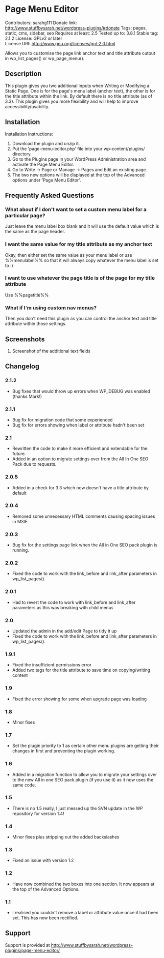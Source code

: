 # Page Menu Editor

Contributors: sarahg111
Donate link: http://www.stuffbysarah.net/wordpress-plugins/#donate
Tags: pages, static, cms, sidebar, seo
Requires at least: 2.5
Tested up to: 3.8.1
Stable tag: 2.1.2
License: GPLv2 or later  
License URI: http://www.gnu.org/licenses/gpl-2.0.html

Allows you to customise the page link anchor text and title attribute output in wp_list_pages() or wp_page_menu().

## Description

This plugin gives you two additional inputs when Writing or Modifying a Static Page. One is for the page's menu label (anchor text), the other is for the title attribute within the link. By default there is no title attribute (as of 3.3). This plugin gives you more flexibility and will help to improve accessibility/usability.

## Installation

Installation Instructions:

1. Download the plugin and unzip it.
2. Put the 'page-menu-editor.php' file into your wp-content/plugins/ directory.
3. Go to the Plugins page in your WordPress Administration area and activate the Page Menu Editor.
4. Go to Write -> Page or Manage -> Pages and Edit an existing page.
5. The two new options will be displayed at the top of the Advanced options under 'Page Menu Editor'.

## Frequently Asked Questions

### What about if I don't want to set a custom menu label for a particular page?

Just leave the menu label box blank and it will use the default value which is the same as the page header.

### I want the same value for my title attribute as my anchor text

Okay, then either set the same value as your menu label or use %%menulabel%% so that it will always copy whatever the menu label is set to :)

### I want to use whatever the page title is of the page for my title attribute

Use %%pagetitle%%

### What if I'm using custom nav menus?

Then you don't need this plugin as you can control the anchor text and title attribute within those settings.


## Screenshots

1. Screenshot of the additional text fields

## Changelog

### 2.1.2

* Bug fixes that would throw up errors when WP_DEBUG was enabled (thanks Mark!)

### 2.1.1

* Bug fix for migration code that some experienced
* Bug fix for errors showing when label or attribute hadn't been set

### 2.1

* Rewritten the code to make it more efficient and extendable for the future.
* Added in an option to migrate settings over from the All In One SEO Pack due to requests.

### 2.0.5

* Added in a check for 3.3 which now doesn't have a title attribute by default

### 2.0.4

* Removed some unnecessary HTML comments causing spacing issues in MSIE

### 2.0.3

* Bug fix for the settings page link when the All in One SEO pack plugin is running.

### 2.0.2

* Fixed the code to work with the link_before and link_after parameters in wp_list_pages().

### 2.0.1

* Had to revert the code to work with link_before and link_after parameters as this was breaking with child menus

### 2.0

* Updated the admin in the add/edit Page to tidy it up
* Fixed the code to work with the link_before and link_after parameters in wp_list_pages().

### 1.9.1

* Fixed the insufficient permissions error
* Added two tags for the title attribute to save time on copying/writing content

### 1.9

* Fixed the error showing for some when upgrade page was loading

### 1.8

* Minor fixes

### 1.7

* Set the plugin priority to 1 as certain other menu plugins are getting their changes in first and preventing the plugin working.

### 1.6

* Added in a migration function to allow you to migrate your settings over to the new All in one SEO pack plugin (if you use it) as it now uses the same code.

### 1.5

* There is no 1.5 really, I just messed up the SVN update in the WP repository for version 1.4!

### 1.4

* Minor fixes plus stripping out the added backslashes

### 1.3

* Fixed an issue with version 1.2

### 1.2

* Have now combined the two boxes into one section. It now appears at the top of the Advanced Options.

### 1.1

* I realised you couldn't remove a label or attribute value once it had been set. This has now been rectified.

## Support

Support is provided at http://www.stuffbysarah.net/wordpress-plugins/page-menu-editor/
